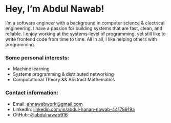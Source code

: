 # Hey, I’m Abdul Nawab!

I’m a software engineer with a background in computer science & electrical engineering.
I have a passion for building systems that are fast, clean, and reliable. I enjoy working at the systems-level of programming, yet still like to write frontend code from time to time. All in all, I like helping others with programming.

### Some personal interests:
- Machine learning
- Systems programming & distributed networking
- Computational Theory && Abstract Mathematics
 
### Contact information:
- Email: [ahnawabwork@gmail.com](mailto:ahnawabwork@gmail.com)  
- LinkedIn: [linkedin.com/in/abdul-hanan-nawab-44179919a](https://www.linkedin.com/in/abdul-nawab-44179919a/) 
- GitHub: [@abdulnawab916](https://github.com/abdulnawab916) 

